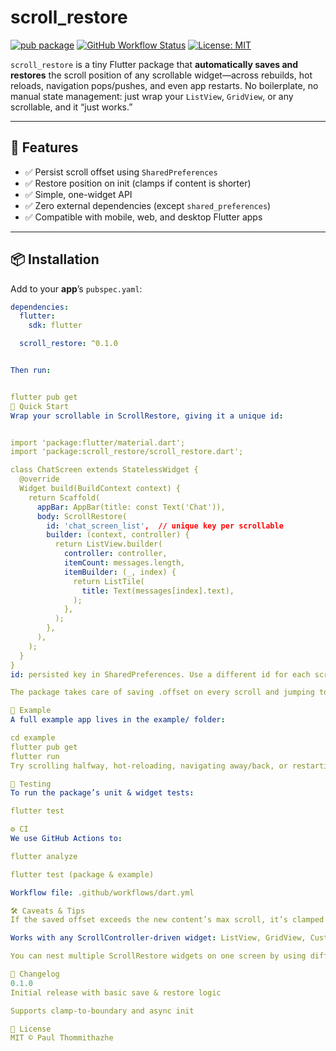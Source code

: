 # scroll_restore

[![pub package](https://img.shields.io/pub/v/scroll_restore.svg)](https://pub.dev/packages/scroll_restore)
[![GitHub Workflow Status](https://img.shields.io/github/actions/workflow/status/paul-thommithazhe/scroll_restore/dart.yml?branch=main)](https://github.com/paul-thommithazhe/scroll-restore/actions)
[![License: MIT](https://img.shields.io/badge/License-MIT-blue.svg)](LICENSE)

`scroll_restore` is a tiny Flutter package that **automatically saves and restores** the scroll position of any scrollable widget—across rebuilds, hot reloads, navigation pops/pushes, and even app restarts. No boilerplate, no manual state management: just wrap your `ListView`, `GridView`, or any scrollable, and it “just works.”

---

## 🎯 Features

- ✅ Persist scroll offset using `SharedPreferences`  
- ✅ Restore position on init (clamps if content is shorter)  
- ✅ Simple, one-widget API  
- ✅ Zero external dependencies (except `shared_preferences`)  
- ✅ Compatible with mobile, web, and desktop Flutter apps

---

## 📦 Installation

Add to your **app**’s `pubspec.yaml`:

```yaml
dependencies:
  flutter:
    sdk: flutter

  scroll_restore: ^0.1.0


Then run:


flutter pub get
🚀 Quick Start
Wrap your scrollable in ScrollRestore, giving it a unique id:


import 'package:flutter/material.dart';
import 'package:scroll_restore/scroll_restore.dart';

class ChatScreen extends StatelessWidget {
  @override
  Widget build(BuildContext context) {
    return Scaffold(
      appBar: AppBar(title: const Text('Chat')),
      body: ScrollRestore(
        id: 'chat_screen_list',  // unique key per scrollable
        builder: (context, controller) {
          return ListView.builder(
            controller: controller,
            itemCount: messages.length,
            itemBuilder: (_, index) {
              return ListTile(
                title: Text(messages[index].text),
              );
            },
          );
        },
      ),
    );
  }
}
id: persisted key in SharedPreferences. Use a different id for each scrollable you want to remember.

The package takes care of saving .offset on every scroll and jumping to it on next build.

📖 Example
A full example app lives in the example/ folder:

cd example
flutter pub get
flutter run
Try scrolling halfway, hot-reloading, navigating away/back, or restarting the app—you’ll stay at the same scroll position!

🧪 Testing
To run the package’s unit & widget tests:

flutter test

⚙️ CI
We use GitHub Actions to:

flutter analyze

flutter test (package & example)

Workflow file: .github/workflows/dart.yml

🛠️ Caveats & Tips
If the saved offset exceeds the new content’s max scroll, it’s clamped to the end.

Works with any ScrollController-driven widget: ListView, GridView, CustomScrollView, etc.

You can nest multiple ScrollRestore widgets on one screen by using different ids.

📜 Changelog
0.1.0
Initial release with basic save & restore logic

Supports clamp-to-boundary and async init

📝 License
MIT © Paul Thommithazhe

